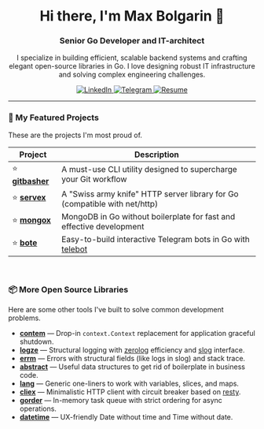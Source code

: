 <h1 align="center">Hi there, I'm Max Bolgarin 👋</h1>
<h3 align="center">Senior Go Developer and IT-architect</h3>

<p align="center">
  I specialize in building efficient, scalable backend systems and crafting elegant open-source libraries in Go. I love designing robust IT infrastructure and solving complex engineering challenges.
</p>

<p align="center">
  <a href="https://linkedin.com/in/maxbolgarin">
    <img src="https://img.shields.io/badge/LinkedIn-0077B5?style=for-the-badge&logo=linkedin&logoColor=white" alt="LinkedIn">
  </a>
  <a href="https://t.me/maxbolgarin">
    <img src="https://img.shields.io/badge/Telegram-2CA5E0?style=for-the-badge&logo=telegram&logoColor=white" alt="Telegram">
  </a>
  <a href="https://drive.google.com/file/d/1uWdgZ4JzwLxh3ef88K0ZAch7RmPG1NW-/view?usp=sharing">
    <img src="https://img.shields.io/badge/Resume-PDF-D14836?style=for-the-badge&logo=google-drive&logoColor=white" alt="Resume">
  </a>
</p>

---

### 🚀 My Featured Projects

These are the projects I'm most proud of.

| Project                                                              | Description                                                               |
| -------------------------------------------------------------------- | ------------------------------------------------------------------------- |
| ⭐ **[gitbasher](https://github.com/maxbolgarin/gitbasher)**          | A must-use CLI utility designed to supercharge your Git workflow         |
| ⭐ **[servex](https://github.com/maxbolgarin/servex)**                | A "Swiss army knife" HTTP server library for Go (compatible with net/http) |
| ⭐ **[mongox](https://github.com/maxbolgarin/mongox)**                | MongoDB in Go without boilerplate for fast and effective development |
| ⭐ **[bote](https://github.com/maxbolgarin/bote)**                    | Easy-to-build interactive Telegram bots in Go with [telebot](https://github.com/tucnak/telebot) |

<br>

### 📦 More Open Source Libraries

Here are some other tools I've built to solve common development problems.

-   **[contem](https://github.com/maxbolgarin/contem)** — Drop-in `context.Context` replacement for application graceful shutdown.
-   **[logze](https://github.com/maxbolgarin/logze)** — Structural logging with [zerolog](https://github.com/rs/zerolog) efficiency and [slog](https://pkg.go.dev/golang.org/x/exp/slog) interface.
-   **[errm](https://github.com/maxbolgarin/errm)** — Errors with structural fields (like logs in slog) and stack trace.
-   **[abstract](https://github.com/maxbolgarin/abstract)** — Useful data structures to get rid of boilerplate in business code.
-   **[lang](https://github.com/maxbolgarin/lang)** — Generic one-liners to work with variables, slices, and maps.
-   **[cliex](https://github.com/maxbolgarin/cliex)** — Minimalistic HTTP client with circuit breaker based on [resty](https://github.com/go-resty/resty).
-   **[gorder](https://github.com/maxbolgarin/gorder)** — In-memory task queue with strict ordering for async operations.
-   **[datetime](https://github.com/maxbolgarin/datetime)** — UX-friendly Date without time and Time without date.
